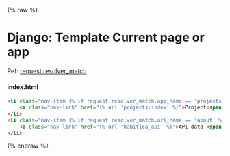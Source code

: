 {% raw %}

# Django: Template Current page or app

Ref: [request.resolver_match](https://docs.djangoproject.com/en/2.0/ref/urlresolvers/#django.urls.ResolverMatch)

#### index.html

```html
<li class="nav-item {% if request.resolver_match.app_name == 'projects' %}active{% endif %}">
    <a class="nav-link" href="{% url 'projects:index' %}">Project<span class="sr-only">(current)</span></a>
</li>
<li class="nav-item {% if request.resolver_match.url_name == 'about' %}active{% endif %}">
    <a class="nav-link" href="{% url 'habitica_api' %}">API data <span class="sr-only">(current)</span></a>
</li>
```

{% endraw %}

